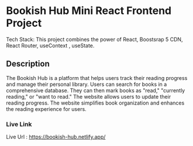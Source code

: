 # Bookish Hub Mini React Frontend Project

Tech Stack:
This project combines the power of React, Boostsrap 5 CDN, React Router, useContext , useState.

## Description

The Bookish Hub is a platform that helps users track their reading progress and manage their personal library. Users can search for books in a comprehensive database.
They can then mark books as "read," "currently reading," or "want to read." The website allows users to update their reading progress.
The website simplifies book organization and enhances the reading experience for users.


### Live Link
Live Url : https://bookish-hub.netlify.app/